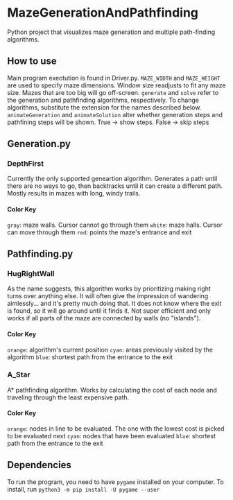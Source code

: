 # MazeGenerationAndPathfinding

Python project that visualizes maze generation and multiple path-finding algorithms.

## How to use
Main program exectution is found in Driver.py.
`MAZE_WIDTH` and `MAZE_HEIGHT` are used to specify maze dimensions. Window size readjusts to fit any maze size. Mazes that are too big will go off-screen.
`generate` and `solve` refer to the generation and pathfinding algorithms, respectively. To change algorithms, substitute the extension for the names described below.
`animateGeneration` and `animateSolution` alter whether generation steps and pathfining steps will be shown. True -> show steps. False -> skip steps

## Generation.py
### DepthFirst
Currently the only supported geneartion algorithm. 
Generates a path until there are no ways to go, then backtracks until it can create a different path.
Mostly results in mazes with long, windy trails.
#### Color Key
  `gray`:   maze walls. Cursor cannot go through them
  `white`:  maze halls. Cursor can move through them
  `red`:    points the maze's entrance and exit

## Pathfinding.py
### HugRightWall
As the name suggests, this algorithm works by prioritizing making right turns over anything else.
It will often give the impression of wandering aimlessly... and it's pretty much doing that. It does not know where the exit is found, so it will go around until it finds it.
Not super efficient and only works if all parts of the maze are connected by walls (no "islands").
#### Color Key
  `orange`: algorithm's current position
  `cyan`:   areas previously visited by the algorithm
  `blue`:   shortest path from the entrance to the exit
  
### A_Star
A* pathfinding algorithm.
Works by calculating the cost of each node and traveling through the least expensive path.
#### Color Key
  `orange`: nodes in line to be evaluated. The one with the lowest cost is picked to be evaluated next
  `cyan`:   nodes that have been evaluated
  `blue`:   shortest path from the entrance to the exit

## Dependencies
To run the program, you need to have `pygame` installed on your computer.
To install, run `python3 -m pip install -U pygame --user`

